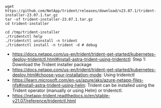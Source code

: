 ```
wget https://github.com/NetApp/trident/releases/download/v23.07.1/trident-installer-23.07.1.tar.gz
tar -xf trident-installer-23.07.1.tar.gz
cd trident-installer
```

```
cd /tmp/trident-installer
./tridentctl help
./tridentctl uninstall -n trident 
./tridentctl install -n trident -d # debug
```

- https://docs.netapp.com/us-en/trident/trident-get-started/kubernetes-deploy-tridentctl.html#install-astra-trident-using-tridentctl: Step 1: Download the Trident installer package
- https://docs.netapp.com/us-en/trident/trident-get-started/kubernetes-deploy.html#choose-your-installation-mode: Using tridentctl
- https://learn.microsoft.com/en-us/azure/aks/azure-netapp-files-nfs#install-astra-trident-using-helm: Trident can be installed using the Trident operator (manually or using Helm) or tridentctl.
- https://netapp-trident.readthedocs.io/en/stable-v21.07/reference/tridentctl.html

